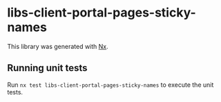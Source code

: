 # libs-client-portal-pages-sticky-names

This library was generated with [Nx](https://nx.dev).

## Running unit tests

Run `nx test libs-client-portal-pages-sticky-names` to execute the unit tests.
